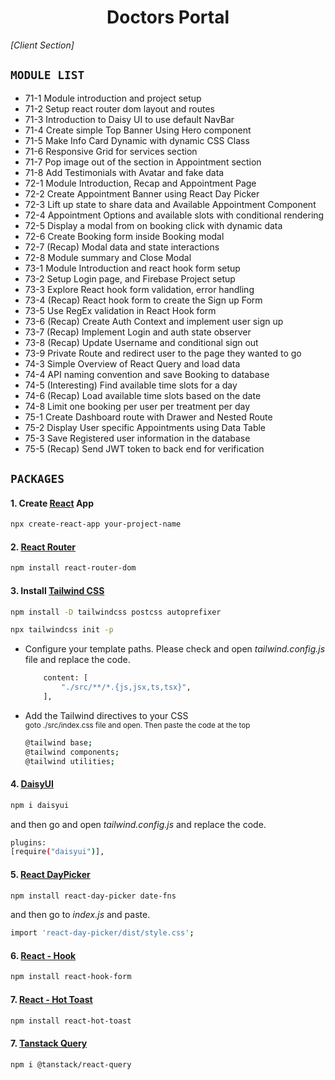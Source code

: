 <div align='center'>

# Doctors Portal
</div>

<p align='left'><i>[Client Section]</i></p>

## `MODULE LIST`
- 71-1 Module introduction and project setup
- 71-2 Setup react router dom layout and routes
- 71-3 Introduction to Daisy UI to use default NavBar
- 71-4 Create simple Top Banner Using Hero component
- 71-5 Make Info Card Dynamic with dynamic CSS Class
- 71-6 Responsive Grid for services section
- 71-7 Pop image out of the section in Appointment section
- 71-8 Add Testimonials with Avatar and fake data
- 72-1 Module Introduction, Recap and Appointment Page
- 72-2 Create Appointment Banner using React Day Picker
- 72-3 Lift up state to share data and Available Appointment Component
- 72-4 Appointment Options and available slots with conditional rendering
- 72-5 Display a modal from on booking click with dynamic data
- 72-6 Create Booking form inside Booking modal
- 72-7 (Recap) Modal data and state interactions
- 72-8 Module summary and Close Modal
- 73-1 Module Introduction and react hook form setup
- 73-2 Setup Login page, and Firebase Project setup
- 73-3 Explore React hook form validation, error handling
- 73-4 (Recap) React hook form to create the Sign up Form
- 73-5 Use RegEx validation in React Hook form
- 73-6 (Recap) Create Auth Context and implement user sign up
- 73-7 (Recap) Implement Login and auth state observer
- 73-8 (Recap) Update Username and conditional sign out
- 73-9 Private Route and redirect user to the page they wanted to go
- 74-3 Simple Overview of React Query and load data
- 74-4 API naming convention and save Booking to database
- 74-5 (Interesting) Find available time slots for a day
- 74-6 (Recap) Load available time slots based on the date
- 74-8 Limit one booking per user per treatment per day
- 75-1 Create Dashboard route with Drawer and Nested Route
- 75-2 Display User specific Appointments using Data Table
- 75-3 Save Registered user information in the database
- 75-5 (Recap) Send JWT token to back end for verification
## `PACKAGES`
#### 1. Create [React](https://reactjs.org/) App
```bash
npx create-react-app your-project-name
```

#### 2. [React Router](https://reactrouter.com/en/main)
```bash
npm install react-router-dom
```


#### 3. Install [Tailwind CSS]((https://tailwindcss.com/docs/guides/create-react-app))
```bash
npm install -D tailwindcss postcss autoprefixer

npx tailwindcss init -p
```

- Configure your template paths.
  Please check and open <i>tailwind.config.js</i> file and replace the code.
    ```bash
        content: [
            "./src/**/*.{js,jsx,ts,tsx}",
        ],
    ```

- Add the Tailwind directives to your CSS <br>
<small>goto ./src/index.css file and open. Then paste the code at the top</small>
    ```bash
    @tailwind base;
    @tailwind components;
    @tailwind utilities;
    ```

#### 4. [DaisyUI](https://daisyui.com/)
```bash
npm i daisyui
```
and then go and open <i>tailwind.config.js</i> and replace the code.

```bash
plugins:
[require("daisyui")],
```

#### 5. [React DayPicker](https://react-day-picker.js.org/)
```bash
npm install react-day-picker date-fns
```

and then go to <i>index.js</i> and paste.
```bash
import 'react-day-picker/dist/style.css';
```


#### 6. [React - Hook](https://react-hook-form.com/)
```bash
npm install react-hook-form
```

#### 7. [React - Hot Toast](https://react-hot-toast.com/docs)
```bash
npm install react-hot-toast
```


#### 7. [Tanstack Query](https://tanstack.com/)
```bash
npm i @tanstack/react-query
```


